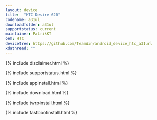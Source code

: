 ```yaml
---
layout: device
title:  "HTC Desire 620" 
codename: a31ul
downloadfolder: a31ul
supportstatus: current
maintainer: PatrikKT
oem: HTC
devicetree: https://github.com/TeamWin/android_device_htc_a31url
xdathread: ""
---
```


{% include disclaimer.html %}

{% include supportstatus.html %}

{% include appinstall.html %}

{% include download.html %}

{% include twrpinstall.html %}

{% include fastbootinstall.html %}
